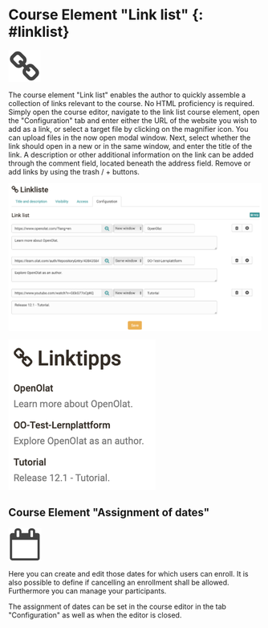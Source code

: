 # Course Element "Link list" {: #linklist}

![linklist.png](assets/linklist.png)

The course element "Link list" enables the author to quickly assemble a
collection of links relevant to the course. No HTML proficiency is required.
Simply open the course editor, navigate to the link list course element, open
the "Configuration" tab and enter either the URL of the website you wish to
add as a link, or select a target file by clicking on the magnifier icon. You
can upload files in the now open modal window. Next, select whether the link
should open in a new or in the same window, and enter the title of the link. A
description or other additional information on the link can be added through
the comment field, located beneath the address field. Remove or add links by
using the trash / + buttons.

![linklist_example.png](assets/Linklist_EN.png)

![linklist_example.png](assets/Linklist_output_EN.png)

##  Course Element "Assignment of dates"

![dateentry.png](assets/dateentry.png)

Here you can create and edit those dates for which users can enroll. It is
also possible to define if cancelling an enrollment shall be allowed.
Furthermore you can manage your participants.

The assignment of dates can be set in the course editor in the tab
"Configuration" as well as when the editor is closed.
